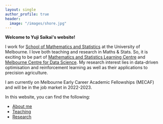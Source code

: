 ```yaml
---
layout: single
author_profile: true
header:
  image: "/images/shore.jpg"
---
```


**Welcome to Yuji Saikai's website!**

I work for [School of Mathematics and Statistics](https://ms.unimelb.edu.au) at the University of Melbourne. I love both teaching and research in Maths & Stats. So, it is exciting to be part of [Mathematics and Statistics Learning Centre](https://ms.unimelb.edu.au/study/mslc) and [Melbourne Centre for Data Science](https://science.unimelb.edu.au/mcds). My research interest lies in data-driven optimisation and reinforcement learning as well as their applications to precision agriculture.

I am currently on Melbourne Early Career Academic Fellowships (MECAF) and will be in the job market in 2022-2023.

In this website, you can find the following:
- [About me](/about/)
- [Teaching](/teaching/)
- [Research](/research/)
